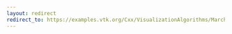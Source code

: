 ```yaml
---
layout: redirect
redirect_to: https://examples.vtk.org/Cxx/VisualizationAlgorithms/MarchingCasesB/
---
```

